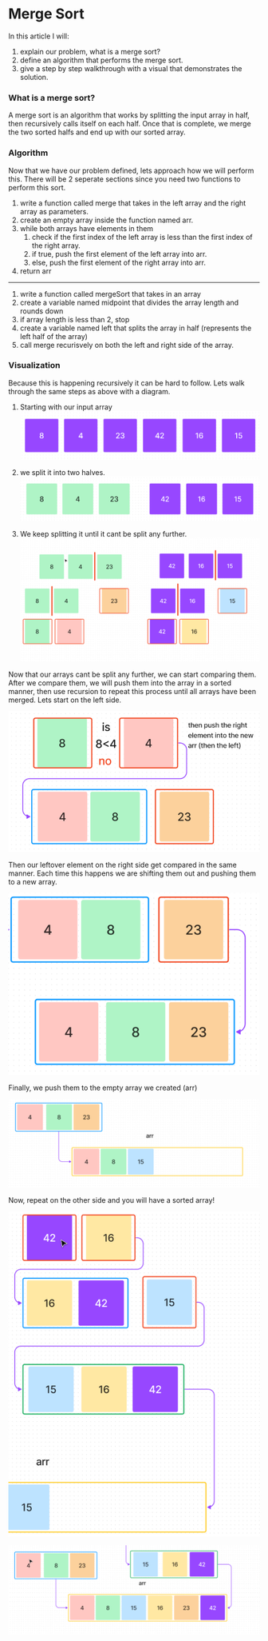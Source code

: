 # Merge Sort

In this article I will:

1. explain our problem, what is a merge sort?
2. define an algorithm that performs the merge sort.
3. give a step by step walkthrough with a visual that demonstrates the solution.


### What is a merge sort?

A merge sort is an algorithm that works by splitting the input array in half, then recursively calls itself on each half. Once that is complete, 
we merge the two sorted halfs and end up with our sorted array. 

### Algorithm

Now that we have our problem defined, lets approach how we will perform this. There will be 2 seperate sections since you need two functions to perform this sort.

1. write a function called merge that takes in the left array and the right array as parameters.
2. create an empty array inside the function named arr.
3. while both arrays have elements in them
   1. check if the first index of the left array is less than the first index of the right array.
   2. if true, push the first element of the left array into arr.
   3. else, push the first element of the right array into arr.
4. return arr

---

1. write a function called mergeSort that takes in an array
2. create a variable named midpoint that divides the array length and rounds down
3. if array length is less than 2, stop
4. create a variable named left that splits the array in half (represents the left half of the array)
5. call merge recurisvely on both the left and right side of the array.



### Visualization

Because this is happening recursively it can be hard to follow. Lets walk through the same steps as above with a diagram.

1. Starting with our input array
![input array](./1.png)

2. we split it into two halves.
![each half of the array](./2.png)

3. We keep splitting it until it cant be split any further.
![atomic division](./3.png)


Now that our arrays cant be split any further, we can start comparing them. After we compare them, we will push them into the array in a sorted manner, then use recursion to repeat this process until all arrays have been merged. Lets start on the left side.

![step 4](./4.png)

Then our leftover element on the right side get compared in the same manner. Each time this happens we are shifting them out and pushing them to a new array.

![step 5](./5.png)

Finally, we push them to the empty array we created (arr)

![step 6](./6.png)

Now, repeat on the other side and you will have a sorted array!
 
![step 7](./7.png)

![step 8](./8.png)